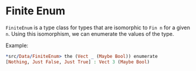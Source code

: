 # Finite Enum

`FiniteEnum` is a type class for types that are isomorphic
to `Fin n` for a given `n`. Using this isomorphism, we can enumerate
the values of the type.

Example:

```idris
*src/Data/FiniteEnum> the (Vect _ (Maybe Bool)) enumerate
[Nothing, Just False, Just True] : Vect 3 (Maybe Bool)
```
